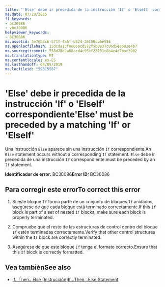 ```yaml
---
title: "'Else' debe ir precedida de la instrucción 'If' o 'ElseIf' correspondiente"
ms.date: 07/20/2015
f1_keywords:
- bc30086
- vbc30086
helpviewer_keywords:
- BC30086
ms.assetid: 5e76b3c6-571f-4a6f-b524-26150cb6e986
ms.openlocfilehash: 15dcda13f06060cd582f5b0837c06d5e8682e4b7
ms.sourcegitcommit: 558d78d2a68acd4c95ef23231c8b4e4c7bac3902
ms.translationtype: MT
ms.contentlocale: es-ES
ms.lasthandoff: 04/09/2019
ms.locfileid: "59315587"
---
```

# <a name="else-must-be-preceded-by-a-matching-if-or-elseif"></a><span data-ttu-id="c77a6-102">'Else' debe ir precedida de la instrucción 'If' o 'ElseIf' correspondiente</span><span class="sxs-lookup"><span data-stu-id="c77a6-102">'Else' must be preceded by a matching 'If' or 'ElseIf'</span></span>
<span data-ttu-id="c77a6-103">Una instrucción `Else` aparece sin una instrucción `If` correspondiente.</span><span class="sxs-lookup"><span data-stu-id="c77a6-103">An `Else` statement occurs without a corresponding `If` statement.</span></span> `Else` <span data-ttu-id="c77a6-104">debe ir precedida de una instrucción `If` correspondiente.</span><span class="sxs-lookup"><span data-stu-id="c77a6-104">must be preceded by an `If` statement.</span></span>  
  
 <span data-ttu-id="c77a6-105">**Identificador de error:** BC30086</span><span class="sxs-lookup"><span data-stu-id="c77a6-105">**Error ID:** BC30086</span></span>  
  
## <a name="to-correct-this-error"></a><span data-ttu-id="c77a6-106">Para corregir este error</span><span class="sxs-lookup"><span data-stu-id="c77a6-106">To correct this error</span></span>  
  
1. <span data-ttu-id="c77a6-107">Si este bloque `If` forma parte de un conjunto de bloques `If` anidados, asegúrese de que cada bloque está terminado correctamente.</span><span class="sxs-lookup"><span data-stu-id="c77a6-107">If this `If` block is part of a set of nested `If` blocks, make sure each block is properly terminated.</span></span>  
  
2. <span data-ttu-id="c77a6-108">Compruebe que el resto de las estructuras de control dentro del bloque `If` estén terminadas correctamente.</span><span class="sxs-lookup"><span data-stu-id="c77a6-108">Verify that other control structures within the `If` block are correctly terminated.</span></span>  
  
3. <span data-ttu-id="c77a6-109">Asegúrese de que este bloque `If` tenga el formato correcto.</span><span class="sxs-lookup"><span data-stu-id="c77a6-109">Ensure that this `If` block is correctly formatted.</span></span>  
  
## <a name="see-also"></a><span data-ttu-id="c77a6-110">Vea también</span><span class="sxs-lookup"><span data-stu-id="c77a6-110">See also</span></span>

- [<span data-ttu-id="c77a6-111">If...Then...Else (Instrucción)</span><span class="sxs-lookup"><span data-stu-id="c77a6-111">If...Then...Else Statement</span></span>](../../visual-basic/language-reference/statements/if-then-else-statement.md)
